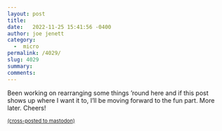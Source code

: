 ```yaml
---
layout: post
title:  
date:   2022-11-25 15:41:56 -0400
author: joe jenett
category:
  -  micro
permalink: /4029/
slug: 4029
summary:
comments: 
---
```

Been working on rearranging some things ’round here and if this post shows up where I want it to, I’ll be moving forward to the fun part. More later. Cheers!



<a href="https://brid.gy/publish/mastodon"><small>(cross-posted to mastodon)</small></a>